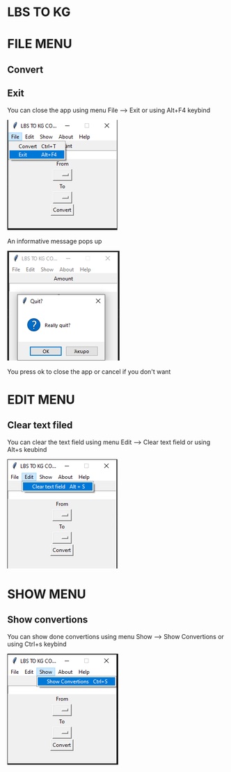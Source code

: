 # LBS TO KG

# FILE MENU

## Convert

## Exit

You can close the app using menu File --> Exit or using Alt+F4 keybind

<p><img src = "doc images/file/exit menu.png" title="Close app">

An informative message pops up

<p><img src ="doc images/file/exit menu pop up.png" title="close app pop up"/> </p>

You press ok to close the app or cancel if you don't want

# EDIT MENU

## Clear text filed

You can clear the text field using menu Edit --> Clear text field or using Alt+s keubind

<p><img src ="doc images/edit/clear text field.png" title="clear text "/></p>

# SHOW MENU

## Show convertions

You can show done convertions using menu Show --> Show Convertions or using Ctrl+s keybind

<p><img src="doc images/show/show convertions.png"title ="show convertions menu"/>


